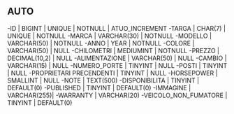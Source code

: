

## AUTO

-ID | BIGINT | UNIQUE | NOTNULL | ATUO_INCREMENT
-TARGA | CHAR(7) | UNIQUE | NOTNULL
-MARCA | VARCHAR(30) | NOTNULL
-MODELLO | VARCHAR(50) | NOTNULL
-ANNO | YEAR | NOTNULL
-COLORE | VARCHAR(50) | NULL
-CHILOMETRI | MEDIUMINT | NOTNULL
-PREZZO | DECIMAL(10,2) | NULL
-ALIMENTAZIONE | VARCHAR(50) | NULL
-CAMBIO | VARCHAR(15) | NULL
-NUMERO_PORTE | TINYINT | NULL
-POSTI | TINYINT | NULL
-PROPRIETARI PRECENDENTI | TINYINT | NULL
-HORSEPOWER | SMALLINT | NULL
-NOTE | TEXT(500) 
-DISPONIBILITA | TINYINT | DEFAULT(0)
-PUBLISHED | TINYINT | DEFAULT(0)
-IMMAGINE | VARCHAR(255)|
-WARRANTY | VARCHAR(20)
-VEICOLO_NON_FUMATORE | TINYINT | DEFAULT(0)